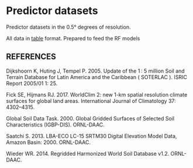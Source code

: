 Predictor datasets
==================

Predictor datasets in the 0.5° degrees of resolution.

All data in [table](./predict_vars.csv) format. Prepared to feed the RF models

REFERENCES
---------

Dijkshoorn K, Huting J, Tempel P. 2005. Update of the 1 : 5 million Soil and Terrain Database for Latin America and the Caribbean ( SOTERLAC ). ISRIC Report 2005/01 1: 25.

Fick SE, Hijmans RJ. 2017. WorldClim 2: new 1-km spatial resolution climate surfaces for global land areas. International Journal of Climatology 37: 4302–4315.

Global Soil Data Task. 2000. Global Gridded Surfaces of Selected Soil Characteristics (IGBP-DIS). ORNL-DAAC.

Saatchi S. 2013. LBA-ECO LC-15 SRTM30 Digital Elevation Model Data, Amazon Basin: 2000. ORNL-DAAC.

Wieder WR. 2014. Regridded Harmonized World Soil Database v1.2. ORNL-DAAC.

